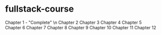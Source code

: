 # fullstack-course

Chapter 1 - "Complete" \n
Chapter 2
Chapter 3
Chapter 4
Chapter 5
Chapter 6
Chapter 7
Chapter 8
Chapter 9
Chapter 10
Chapter 11
Chapter 12

